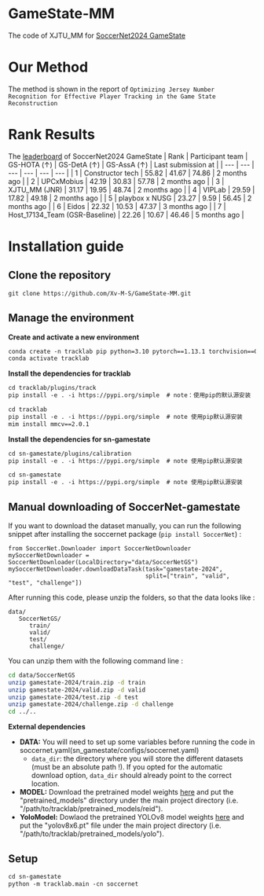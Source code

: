 # GameState-MM
 The code of XJTU_MM for [SoccerNet2024 GameState](https://github.com/SoccerNet/sn-gamestate)
# Our Method
The method is shown in the report of `Optimizing Jersey Number Recognition for Effective Player Tracking in the Game
State Reconstruction`
# Rank Results
The [leaderboard](https://eval.ai/web/challenges/challenge-page/2251/leaderboard/5565) of SoccerNet2024 GameState
| Rank | Participant team | GS-HOTA (↑) | GS-DetA (↑) | GS-AssA (↑) | Last submission at |
| --- | --- | --- | --- | --- | --- |
| 1 | Constructor tech | 55.82 | 41.67 | 74.86 | 2 months ago |
| 2 | UPCxMobius | 42.19 | 30.83 | 57.78 | 2 months ago |
| 3 | XJTU_MM (JNR) | 31.17 | 19.95 | 48.74 | 2 months ago |
| 4 | VIPLab | 29.59 | 17.82 | 49.18 | 2 months ago |
| 5 | playbox x NUSG | 23.27 | 9.59 | 56.45 | 2 months ago |
| 6 | Eidos | 22.32 | 10.53 | 47.37 | 3 months ago |
| 7 | Host_17134_Team (GSR-Baseline) | 22.26 | 10.67 | 46.46 | 5 months ago |
# Installation guide
## Clone the repository
```txt
git clone https://github.com/Xv-M-S/GameState-MM.git
```
## Manage the environment
**Create and activate a new environment**
```txt
conda create -n tracklab pip python=3.10 pytorch==1.13.1 torchvision==0.14.1 pytorch-cuda=11.7 -c pytorch -c nvidia -y
conda activate tracklab
```
**Install the dependencies for tracklab**
```txt
cd tracklab/plugins/track
pip install -e . -i https://pypi.org/simple  # note：使用pip的默认源安装

cd tracklab
pip install -e . -i https://pypi.org/simple  # note 使用pip默认源安装
mim install mmcv==2.0.1
```
**Install the dependencies for sn-gamestate**
```txt
cd sn-gamestate/plugins/calibration
pip install -e . -i https://pypi.org/simple  # note 使用pip默认源安装

cd sn-gamestate
pip install -e . -i https://pypi.org/simple  # note 使用pip默认源安装
```

## Manual downloading of SoccerNet-gamestate
If you want to download the dataset manually, you can run the following snippet
after installing the soccernet package (`pip install SoccerNet`) : 

```
from SoccerNet.Downloader import SoccerNetDownloader
mySoccerNetDownloader = SoccerNetDownloader(LocalDirectory="data/SoccerNetGS")
mySoccerNetDownloader.downloadDataTask(task="gamestate-2024",
                                       split=["train", "valid", "test", "challenge"])
```

After running this code, please unzip the folders, so that the data looks like : 
```
data/
   SoccerNetGS/
      train/
      valid/
      test/
      challenge/
```

You can unzip them with the following command line : 
```bash
cd data/SoccerNetGS
unzip gamestate-2024/train.zip -d train
unzip gamestate-2024/valid.zip -d valid
unzip gamestate-2024/test.zip -d test
unzip gamestate-2024/challenge.zip -d challenge
cd ../..
```

**External dependencies**

- **DATA:** You will need to set up some variables before running the code in soccernet.yaml(sn_gamestate/configs/soccernet.yaml)
  - `data_dir`: the directory where you will store the different datasets (must be an absolute path !). If you opted for the automatic download option, `data_dir` should already point to the correct location.
- **MODEL:** Download the pretrained model weights [here](https://drive.google.com/drive/folders/1MmDkSHWJ1S-V9YcLMkFOjm3zo65UELjJ?usp=drive_link) and put the "pretrained_models" directory under the main project directory (i.e. "/path/to/tracklab/pretrained_models/reid").
- **YoloModel:** Dowlaod the pretrained YOLOv8 model weights [here](https://drive.google.com/drive/folders/1tsr27sBYAwHJjTk0ynpTVE7uNr73FuA8) and put the "yolov8x6.pt" file under the main project directory (i.e. "/path/to/tracklab/pretrained_models/yolo").

## Setup

```txt
cd sn-gamestate
python -m tracklab.main -cn soccernet
```
